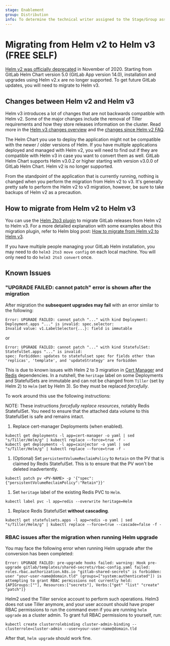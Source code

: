 ```yaml
---
stage: Enablement
group: Distribution
info: To determine the technical writer assigned to the Stage/Group associated with this page, see https://about.gitlab.com/handbook/engineering/ux/technical-writing/#designated-technical-writers
---
```


# Migrating from Helm v2 to Helm v3 **(FREE SELF)**

[Helm v2 was officially deprecated](https://helm.sh/blog/helm-v2-deprecation-timeline/) in November of 2020. Starting from GitLab Helm Chart version 5.0 (GitLab App version 14.0), installation and upgrades using Helm v2.x are no longer supported. To get
future GitLab updates, you will need to migrate to Helm v3.

## Changes between Helm v2 and Helm v3

Helm v3 introduces a lot of changes that are not backwards compatible with Helm v2. Some of the major changes include the removal of Tiller requirements and how they store releases information on the cluster. Read more in the [Helm v3 changes overview](https://helm.sh/docs/topics/v2_v3_migration/#overview-of-helm-3-changes) and the [changes since Helm v2 FAQ](https://helm.sh/docs/faq/changes_since_helm2/).

The Helm Chart you use to deploy the application might not be compatible with the newer / older versions of Helm. If you have multiple applications deployed and managed with Helm v2, you will need to find out if they are compatible with Helm v3 in case you want to convert them as well. GitLab Helm Chart supports Helm v3.0.2 or higher starting with version v3.0.0 of GitLab Helm Chart. Helm v2 is no longer supported.

From the standpoint of the application that is currently running, nothing is changed when you perform the migration from Helm v2 to v3. It's generally pretty safe to perform the Helm v2 to v3 migration, however, be sure to take backups of Helm v2 as a precaution.

## How to migrate from Helm v2 to Helm v3

You can use the [Helm 2to3 plugin](https://github.com/helm/helm-2to3) to migrate GitLab releases from
Helm v2 to Helm v3. For a more detailed explanation with some examples about this migration plugin, refer to Helm blog post: [How to migrate from Helm v2 to Helm v3](
https://helm.sh/blog/migrate-from-helm-v2-to-helm-v3/).

If you have multiple people managing your GitLab Helm installation, you may need to do `helm3 2to3 move config` on each local machine. You will only need to do `helm3 2to3 convert` once.

## Known Issues

### "UPGRADE FAILED: cannot patch" error is shown after the migration

After migration the **subsequent upgrades may fail** with an error similar to the following:

```shell
Error: UPGRADE FAILED: cannot patch "..." with kind Deployment: Deployment.apps "..." is invalid: spec.selector:
Invalid value: v1.LabelSelector{...}: field is immutable
```

or

```shell
Error: UPGRADE FAILED: cannot patch "..." with kind StatefulSet: StatefulSet.apps "..." is invalid:
spec: Forbidden: updates to statefulset spec for fields other than 'replicas', 'template', and 'updateStrategy' are forbidden
```

This is due to known issues with Helm 2 to 3 migration in [Cert Manager](https://github.com/jetstack/cert-manager/issues/2451)
and [Redis](https://github.com/bitnami/charts/issues/3482) dependencies. In a nutshell, the `heritage` label
on some Deployments and StatefulSets are immutable and can not be changed from `Tiller` (set by Helm 2) to `Helm`
(set by Helm 3). So they must be replaced _forcefully_.

To work around this use the following instructions:

NOTE:
These instructions _forcefully replace resources_, notably Redis StatefulSet.
You need to ensure that the attached data volume to this StatefulSet is safe and remains intact.

1. Replace cert-manager Deployments (when enabled).

```shell
kubectl get deployments -l app=cert-manager -o yaml | sed "s/Tiller/Helm/g" | kubectl replace --force=true -f -
kubectl get deployments -l app=cainjector -o yaml | sed "s/Tiller/Helm/g" | kubectl replace --force=true -f -
```

1. (Optional) Set `persistentVolumeReclaimPolicy` to `Retain` on the PV that is claimed by Redis StatefulSet.
   This is to ensure that the PV won't be deleted inadvertently.

```shell
kubectl patch pv <PV-NAME> -p '{"spec":{"persistentVolumeReclaimPolicy":"Retain"}}'
```

1. Set `heritage` label of the existing Redis PVC to `Helm`.

```shell
kubectl label pvc -l app=redis --overwrite heritage=Helm
```

1. Replace Redis StatefulSet **without cascading**.

```shell
kubectl get statefulsets.apps -l app=redis -o yaml | sed "s/Tiller/Helm/g" | kubectl replace --force=true --cascade=false -f -
```

### RBAC issues after the migration when running Helm upgrade

You may face the following error when running Helm upgrade after the conversion has been completed:

```shell
Error: UPGRADE FAILED: pre-upgrade hooks failed: warning: Hook pre-upgrade gitlab/templates/shared-secrets/rbac-config.yaml failed: roles.rbac.authorization.k8s.io "gitlab-shared-secrets" is forbidden: user "your-user-name@domain.tld" (groups=["system:authenticated"]) is attempting to grant RBAC permissions not currently held:
{APIGroups:[""], Resources:["secrets"], Verbs:["get" "list" "create" "patch"]}
```

Helm2 used the Tiller service account to perform such operations. Helm3 does not use Tiller anymore, and your user account should have proper RBAC permissions to run the command even if you are running `helm upgrade` as a cluster admin. To grant full RBAC permissions to yourself, run:

```shell
kubectl create clusterrolebinding cluster-admin-binding --clusterrole=cluster-admin --user=your-user-name@domain.tld
```

After that, `helm upgrade` should work fine.
